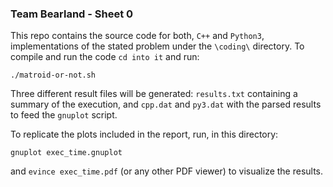 ### Team Bearland - Sheet 0

This repo contains the source code for both, `C++` and `Python3`, implementations of the stated problem under the `\coding\` directory. To compile and run the code `cd into it` and run:
```
./matroid-or-not.sh
```

Three different result files will be generated: `results.txt` containing a summary of the execution, and `cpp.dat` and `py3.dat` with the parsed results to feed the `gnuplot` script.

To replicate the plots included in the report, run, in this directory:
```
gnuplot exec_time.gnuplot
```
and `evince exec_time.pdf` (or any other PDF viewer) to visualize the results.

